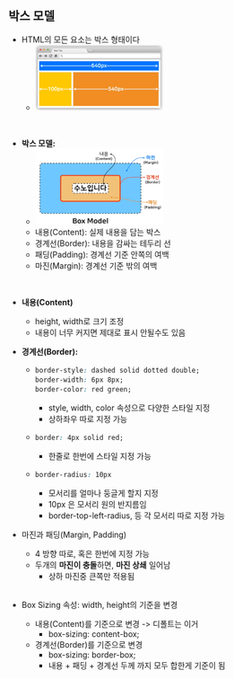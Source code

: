 ## 박스 모델

* HTML의 모든 요소는 박스 형태이다
  * <img src="../images/htmlboxes.PNG" alt="박스 형태 사진" width="50%" height="50%" >

<br>

* **박스 모델:** 
  * <img src="../images/boxmodel.PNG" alt="박스 모델 사진" width="50%" height="50%" >
  * 내용(Content): 실제 내용을 담는 박스
  * 경계선(Border): 내용을 감싸는 테두리 선
  * 패딩(Padding): 경계선 기준 안쪽의 여백
  * 마진(Margin): 경계선 기준 밖의 여백

<br>

* **내용(Content)**

  * height, width로 크기 조정
  * 내용이 너무 커지면 제대로 표시 안될수도 있음

* **경계선(Border):** 

  * ```css
    border-style: dashed solid dotted double;
    border-width: 6px 8px;
    border-color: red green;
    ```

    * style, width, color 속성으로 다양한 스타일 지정
    * 상하좌우 따로 지정 가능

  * ```css
    border: 4px solid red;
    ```

    * 한줄로 한번에 스타일 지정 가능

  * ```css
    border-radius: 10px
    ```

    * 모서리를 얼마나 둥글게 할지 지정
    * 10px 은 모서리 원의 반지름임
    * border-top-left-radius, 등 각 모서리 따로 지정 가능

* 마진과 패딩(Margin, Padding)

  * 4 방향 따로, 혹은 한번에 지정 가능
  * 두개의 **마진이 충돌**하면, **마진 상쇄** 일어남
    * 상하 마진중 큰쪽만 적용됨

  <br>

* Box Sizing 속성: width, height의 기준을 변경

  * 내용(Content)를 기준으로 변경 -> 디폴트는 이거
    * box-sizing: content-box;
  * 경계선(Border)를 기준으로 변경
    * box-sizing: border-box;
    * 내용 + 패딩 + 경계선 두께 까지 모두 합한게 기준이 됨